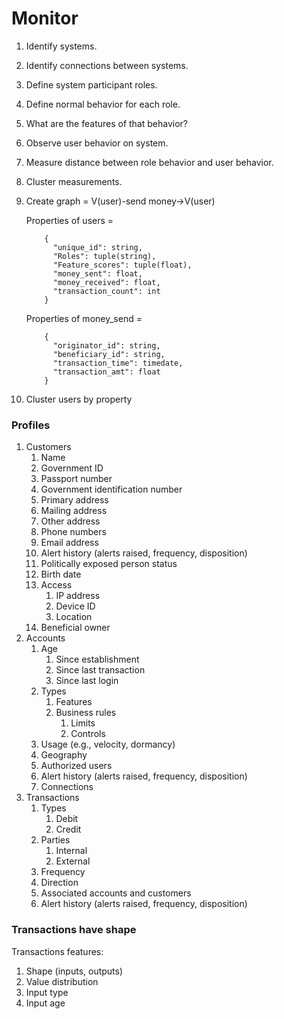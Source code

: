 # Monitor

1. Identify systems.  
2. Identify connections between systems.  
3. Define system participant roles.  
4. Define normal behavior for each role.  
5. What are the features of that behavior?  

6. Observe user behavior on system.
7. Measure distance between role behavior and user behavior.
8. Cluster measurements.

9. Create graph = V(user)-send money->V(user)

    Properties of users = 
    ```
        {
          "unique_id": string,
          "Roles": tuple(string),
          "Feature_scores": tuple(float),
          "money_sent": float,
          "money_received": float,
          "transaction_count": int
        }
     ```  

    Properties of money_send = 
    ```
        {
          "originator_id": string,
          "beneficiary_id": string,
          "transaction_time": timedate,
          "transaction_amt": float
        }
     ```

10. Cluster users by property



### Profiles

1.	Customers
    1. Name
    2. Government ID
    3.	Passport number
    4.	Government identification number
    5.	Primary address
    6.	Mailing address
    7.	Other address
    8.	Phone numbers
    9.	Email address
    10.	Alert history (alerts raised, frequency, disposition)
    11.	Politically exposed person status
    12.	Birth date
    13.	Access
        1. IP address
        2. Device ID
        3. Location
    14.	Beneficial owner
2.	Accounts
    1.	Age
        1. Since establishment
        2. Since last transaction
        3. Since last login
    2.	Types
        1.	Features
        2.	Business rules
            1.	Limits
            2.	Controls
    3.	Usage (e.g., velocity, dormancy)
    4.	Geography
    5.	Authorized users
    6.	Alert history (alerts raised, frequency, disposition)
    7.	Connections
3.	Transactions
    1.	Types
        1.	Debit
        2.	Credit
    2. Parties
        1. Internal
        2. External
    3.	Frequency
    4.	Direction
    5.	Associated accounts and customers
    6.	Alert history (alerts raised, frequency, disposition)


### Transactions have shape

Transactions features:
1. Shape (inputs, outputs)
2. Value distribution
3. Input type
4. Input age
